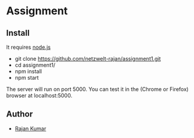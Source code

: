 # Assignment

## Install

It requires [node.js](http://nodejs.org/download/)

* git clone https://github.com/netzwelt-rajan/assignment1.git
* cd assignment1/
* npm install
* npm start

The server will run on port 5000.
You can test it in the (Chrome or Firefox) browser at localhost:5000.

## Author

- [Rajan Kumar](mailto:netzwelt.rajan@gmail.com)
